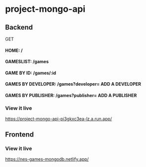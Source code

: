# project-mongo-api

## Backend

GET

#### HOME:                 /
#### GAMESLIST:            /games
#### GAME BY ID:           /games/:id
#### GAMES BY DEVELOPER:   /games?developer= ADD A DEVELOPER
#### GAMES BY PUBLISHER:   /games?publisher= ADD A PUBLISHER

### View it live

https://project-mongo-api-pi3gkxc3ea-lz.a.run.app/


## Frontend

### View it live

https://nes-games-mongodb.netlify.app/
